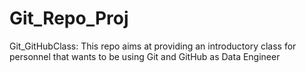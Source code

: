 # Git_Repo_Proj
Git_GitHubClass: This  repo aims at providing an introductory class for personnel that wants to be using Git and GitHub as Data Engineer
